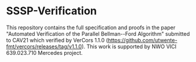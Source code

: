 # SSSP-Verification

This repository contains the full specification and proofs in the paper "Automated Verification of the Parallel Bellman--Ford Algorithm" submitted to CAV21 which verified by VerCors 1.1.0 (https://github.com/utwente-fmt/vercors/releases/tag/v1.1.0). This work is supported by NWO VICI 639.023.710 Mercedes project.
